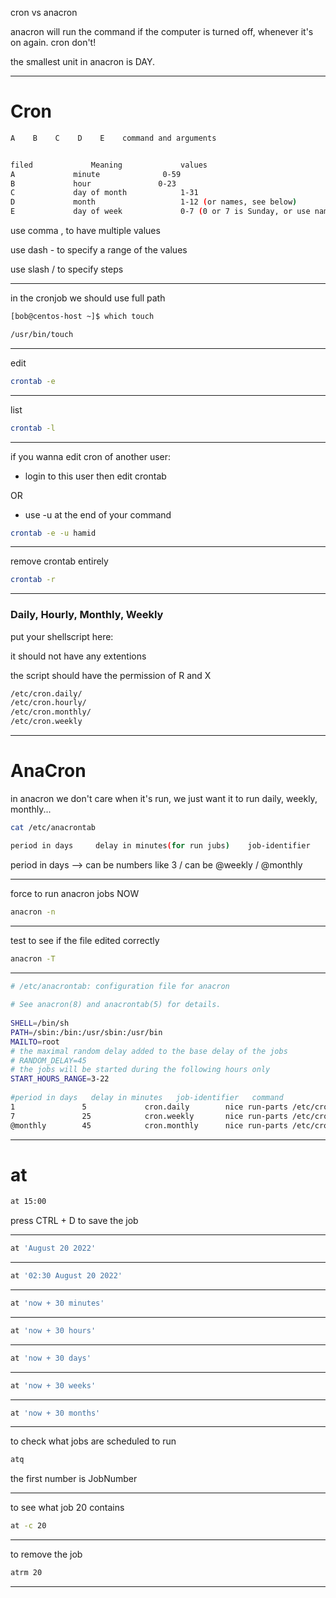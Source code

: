 

cron vs anacron

anacron will run the command if the computer is turned off, whenever it's on again. cron don't!

the smallest unit in anacron is DAY.



________________________________________________________________________________________________

# Cron


```bash
A    B    C    D    E    command and arguments


filed			  Meaning			  values
A			  minute			  0-59
B			  hour				 0-23
C			  day of month			  1-31
D			  month			          1-12 (or names, see below)
E			  day of week			  0-7 (0 or 7 is Sunday, or use names)
```


use comma , to have multiple values

use dash - to specify a range of the values
 
use slash / to specify steps



________________________________________________________________________________________________


in the cronjob we should use full path

```bash
[bob@centos-host ~]$ which touch

/usr/bin/touch
```

________________________________________________________________________________________________


edit 

```bash
crontab -e
```

________________________________________________________________________________________________


list

```bash
crontab -l
```

________________________________________________________________________________________________


if you wanna edit cron of another user:

- login to this user then edit crontab

OR

- use -u at the end of your command


```bash
crontab -e -u hamid
```

________________________________________________________________________________________________


remove crontab entirely

```bash
crontab -r
```

________________________________________________________________________________________________


### Daily, Hourly, Monthly, Weekly

put your shellscript here:

it should not have any extentions

the script should have the permission of R and X

```bash
/etc/cron.daily/
/etc/cron.hourly/
/etc/cron.monthly/
/etc/cron.weekly
```


________________________________________________________________________________________________


# AnaCron

in anacron we don't care when it's run, we just want it to run daily, weekly, monthly...

```bash
cat /etc/anacrontab

period in days     delay in minutes(for run jubs)    job-identifier    command
```


period in days      -->     can be numbers like 3 / can be @weekly / @monthly

________________________________________________________________________________________________


force to run anacron jobs NOW

```bash
anacron -n
```

________________________________________________________________________________________________



test to see if the file edited correctly

```bash
anacron -T
```



________________________________________________________________________________________________





```bash
# /etc/anacrontab: configuration file for anacron
 
# See anacron(8) and anacrontab(5) for details.
 
SHELL=/bin/sh
PATH=/sbin:/bin:/usr/sbin:/usr/bin
MAILTO=root
# the maximal random delay added to the base delay of the jobs
# RANDOM_DELAY=45
# the jobs will be started during the following hours only
START_HOURS_RANGE=3-22
 
#period in days   delay in minutes   job-identifier   command
1	      	    5		      cron.daily		nice run-parts /etc/cron.daily
7	      	    25		      cron.weekly		nice run-parts /etc/cron.weekly
@monthly 	    45		      cron.monthly		nice run-parts /etc/cron.monthly
```




________________________________________________________________________________________________


# at


```bash
at 15:00
```


press  CTRL + D  to save the job



________________________________________________________________________________________________




```bash
at 'August 20 2022'
```

________________________________________________________________________________________________




```bash
at '02:30 August 20 2022'
```

________________________________________________________________________________________________




```bash
at 'now + 30 minutes'
```

________________________________________________________________________________________________




```bash
at 'now + 30 hours'
```

________________________________________________________________________________________________




```bash
at 'now + 30 days'
```

________________________________________________________________________________________________




```bash
at 'now + 30 weeks'
```

________________________________________________________________________________________________




```bash
at 'now + 30 months'
```

________________________________________________________________________________________________


to check what jobs are scheduled to run

```bash
atq
```

the first number is JobNumber

________________________________________________________________________________________________


to see what job 20 contains

```bash
at -c 20
```

________________________________________________________________________________________________


to remove the job

```bash
atrm 20
```

________________________________________________________________________________________________
